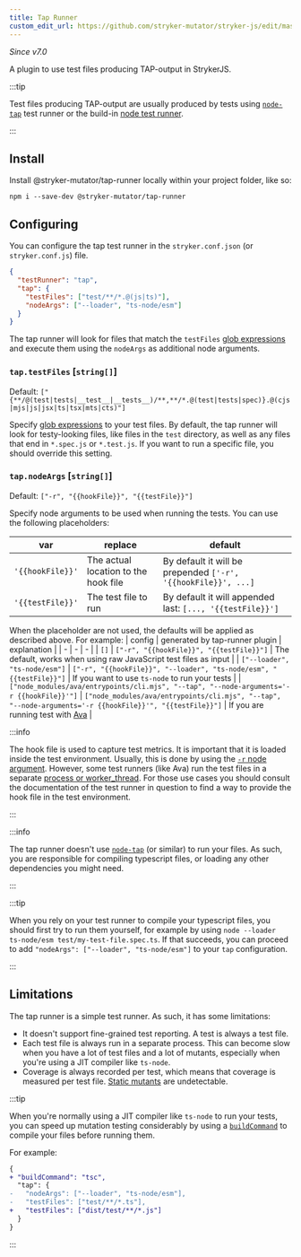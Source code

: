 ```yaml
---
title: Tap Runner
custom_edit_url: https://github.com/stryker-mutator/stryker-js/edit/master/docs/tap-runner.md
---
```


_Since v7.0_

A plugin to use test files producing TAP-output in StrykerJS.

:::tip

Test files producing TAP-output are usually produced by tests using [`node-tap`](https://node-tap.org/) test runner or the build-in [node test runner](https://nodejs.org/api/test.html).

:::

## Install

Install @stryker-mutator/tap-runner locally within your project folder, like so:

```shell
npm i --save-dev @stryker-mutator/tap-runner
```

## Configuring

You can configure the tap test runner in the `stryker.conf.json` (or `stryker.conf.js`) file.

```json
{
  "testRunner": "tap",
  "tap": {
    "testFiles": ["test/**/*.@(js|ts)"],
    "nodeArgs": ["--loader", "ts-node/esm"]
  }
}
```

The tap runner will look for files that match the `testFiles` [glob expressions](./config-file.md/#glob-patterns) and execute them using the `nodeArgs` as additional node arguments.

### `tap.testFiles` [`string[]`]

Default: `["{**/@(test|tests|__test__|__tests__)/**,**/*.@(test|tests|spec)}.@(cjs|mjs|js|jsx|ts|tsx|mts|cts)"]`

Specify [glob expressions](./config-file.md/#glob-patterns) to your test files. By default, the tap runner will look for testy-looking files, like files in the `test` directory, as well as any files that end in `*.spec.js` or `*.test.js`. If you want to run a specific file, you should override this setting.

### `tap.nodeArgs` [`string[]`]

Default: `["-r", "{{hookFile}}", "{{testFile}}"]`

Specify node arguments to be used when running the tests. You can use the following placeholders:

| var | replace | default |
| -|-|-|
| `'{{hookFile}}'` | The actual location to the hook file | By default it will be prepended `['-r', '{{hookFile}}', ...]`|
| `'{{testFile}}'` | The test file to run | By default it will appended last: `[..., '{{testFile}}']` |

When the placeholder are not used, the defaults will be applied as described above. 
For example:
| config | generated by tap-runner plugin | explanation |
| - | - | - |
| `[]` | `["-r", "{{hookFile}}", "{{testFile}}"]` | The default, works when using raw JavaScript test files as input |
| `["--loader", "ts-node/esm"]` | `["-r", "{{hookFile}}", "--loader", "ts-node/esm", "{{testFile}}"]` | If you want to use `ts-node` to run your tests |
| `["node_modules/ava/entrypoints/cli.mjs", "--tap", "--node-arguments='-r {{hookFile}}'"]` | `["node_modules/ava/entrypoints/cli.mjs", "--tap", "--node-arguments='-r {{hookFile}}'", "{{testFile}}"]` | If you are running test with [Ava](https://github.com/avajs/ava) |

:::info

The hook file is used to capture test metrics. It is important that it is loaded inside the test environment. Usually, this is done by using the [`-r` node argument](https://nodejs.org/api/cli.html#-r---require-module). However, some test runners (like Ava) run the test files in a separate [process or worker_thread](https://nodejs.org/api/process.html). For those use cases you should consult the documentation of the test runner in question to find a way to provide the hook file in the test environment.

:::

:::info

The tap runner doesn't use [`node-tap`](https://node-tap.org/) (or similar) to run your files. As such, you are responsible for compiling typescript files, or loading any other dependencies you might need.

:::

:::tip

When you rely on your test runner to compile your typescript files, you should first try to run them yourself, for example by using `node --loader ts-node/esm test/my-test-file.spec.ts`. If that succeeds, you can proceed to add `"nodeArgs": ["--loader", "ts-node/esm"]` to your `tap` configuration.

:::

## Limitations

The tap runner is a simple test runner. As such, it has some limitations:

- It doesn't support fine-grained test reporting. A test is always a test file.
- Each test file is always run in a separate process. This can become slow when you have a lot of test files and a lot of mutants, especially when you're using a JIT compiler like `ts-node`.
- Coverage is always recorded per test, which means that coverage is measured per test file. [Static mutants](../mutation-testing-elements/static-mutants.md) are undetectable.

:::tip

When you're normally using a JIT compiler like `ts-node` to run your tests, you can speed up mutation testing considerably by using a [`buildCommand`](./configuration.md#buildcommand-string) to compile your files before running them. 

For example:

```diff
{
+ "buildCommand": "tsc",
  "tap": {
-   "nodeArgs": ["--loader", "ts-node/esm"],
-   "testFiles": ["test/**/*.ts"],
+   "testFiles": ["dist/test/**/*.js"]
  }
}
```

:::